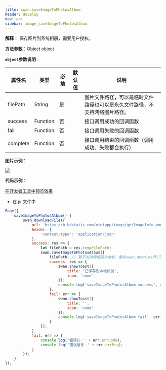 ```yaml
---
title: swan.saveImageToPhotosAlbum
header: develop
nav: api
sidebar: image_saveImageToPhotosAlbum
---
```





**解释**： 保存图片到系统相册，需要用户授权。

**方法参数**：Object object

**`object`参数说明**：

|属性名 |类型  |必填 | 默认值 |说明|
|---- | ---- | ---- | ----|----|
|filePath  |  String  |是 | |  图片文件路径，可以是临时文件路径也可以是永久文件路径，不支持网络图片路径。|
|success |Function |   否  | | 接口调用成功的回调函数|
|fail  |  Function  |  否  | | 接口调用失败的回调函数|
|complete |   Function |   否 || 接口调用结束的回调函数（调用成功、失败都会执行）|

**图片示例**：

<div class="m-doc-custom-examples">
    <div class="m-doc-custom-examples-correct">
        <img src="https://b.bdstatic.com/miniapp/images/saveImageToPhotosAlbum.gif">
    </div>
    <div class="m-doc-custom-examples-correct">
        <img src=" ">
    </div>
    <div class="m-doc-custom-examples-correct">
        <img src=" ">
    </div>     
</div>

**代码示例**：

<a href="swanide://fragment/1493fabbbf98659284ff1d4837d9cb7f1569416506836" title="在开发者工具中预览效果" target="_self">在开发者工具中预览效果</a>

* 在 js 文件中

```js
Page({
    saveImageToPhotosAlbum() {
        swan.downloadFile({
            url: 'https://b.bdstatic.com/miniapp/image/getImageInfo.png',
            header: {
                'content-type': 'application/json'
            },
            success: res => {
                let filePath = res.tempFilePath;
                swan.saveImageToPhotosAlbum({
                    filePath, // 暂不支持网络图片地址，需与swan.downloadFile一起使用
                    success: res => {
                        swan.showToast({
                            title: '已保存到本地相册',
                            icon: 'none'
                        });
                        console.log('saveImageToPhotosAlbum success', res);
                    },
                    fail: err => {
                        swan.showToast({
                            title: '',
                            icon: 'none'
                        });
                        console.log('saveImageToPhotosAlbum fail', err);
                    }
                });
            },
            fail: err => {
                console.log('错误码：' + err.errCode);
                console.log('错误信息：' + err.errMsg);
            }
        });
    }
});
```